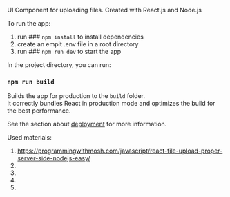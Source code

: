 UI Component for uploading files.
Created with React.js and Node.js

To run the app:
1. run ### `npm install` to install dependencies
2. create an emplt .env file in a root directory 
3. run ### `npm run dev` to start the app



In the project directory, you can run:

### `npm run build`

Builds the app for production to the `build` folder.<br />
It correctly bundles React in production mode and optimizes the build for the best performance.

See the section about [deployment](https://facebook.github.io/create-react-app/docs/deployment) for more information.


Used materials:
1. https://programmingwithmosh.com/javascript/react-file-upload-proper-server-side-nodejs-easy/
2.
3.
4.
5.

